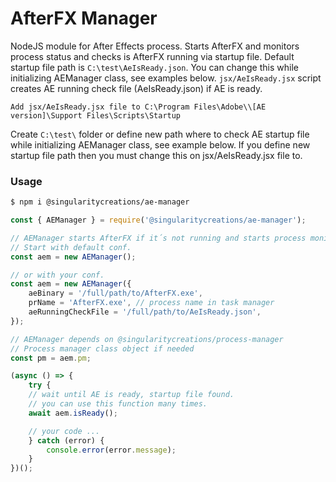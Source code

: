 # AfterFX Manager
NodeJS module for After Effects process. Starts AfterFX and monitors process status and checks
is AfterFX running via startup file. Default startup file path is `C:\test\AeIsReady.json`. You can change this while initializing AEManager class, see examples below.
`jsx/AeIsReady.jsx` script creates AE running check file (AeIsReady.json) if AE is ready.

    Add jsx/AeIsReady.jsx file to C:\Program Files\Adobe\\[AE version]\Support Files\Scripts\Startup
Create `C:\test\` folder or define new path where to check AE startup file while initializing AEManager class, see example below. If you define new startup file path then you must change this on jsx/AeIsReady.jsx file to.

### Usage
```bash
$ npm i @singularitycreations/ae-manager
```

```js
const { AEManager } = require('@singularitycreations/ae-manager');

// AEManager starts AfterFX if it´s not running and starts process monitoring.
// Start with default conf.
const aem = new AEManager();

// or with your conf.
const aem = new AEManager({
    aeBinary = '/full/path/to/AfterFX.exe',
    prName = 'AfterFX.exe', // process name in task manager
    aeRunningCheckFile = '/full/path/to/AeIsReady.json',
});

// AEManager depends on @singularitycreations/process-manager
// Process manager class object if needed
const pm = aem.pm;

(async () => {
    try {
    // wait until AE is ready, startup file found.
    // you can use this function many times.
    await aem.isReady();    

    // your code ...
    } catch (error) {
        console.error(error.message);
    }
})();

```
